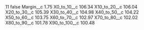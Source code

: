 <?xml version="1.0" encoding="UTF-8"?>
<CustomMetadata xmlns="http://soap.sforce.com/2006/04/metadata" xmlns:xsi="http://www.w3.org/2001/XMLSchema-instance" xmlns:xsd="http://www.w3.org/2001/XMLSchema">
    <label>11</label>
    <protected>false</protected>
    <values>
        <field>Margin__c</field>
        <value xsi:type="xsd:double">1.75</value>
    </values>
    <values>
        <field>X0_to_10__c</field>
        <value xsi:type="xsd:double">106.34</value>
    </values>
    <values>
        <field>X10_to_20__c</field>
        <value xsi:type="xsd:double">106.04</value>
    </values>
    <values>
        <field>X20_to_30__c</field>
        <value xsi:type="xsd:double">105.39</value>
    </values>
    <values>
        <field>X30_to_40__c</field>
        <value xsi:type="xsd:double">104.98</value>
    </values>
    <values>
        <field>X40_to_50__c</field>
        <value xsi:type="xsd:double">104.22</value>
    </values>
    <values>
        <field>X50_to_60__c</field>
        <value xsi:type="xsd:double">103.75</value>
    </values>
    <values>
        <field>X60_to_70__c</field>
        <value xsi:type="xsd:double">102.97</value>
    </values>
    <values>
        <field>X70_to_80__c</field>
        <value xsi:type="xsd:double">102.02</value>
    </values>
    <values>
        <field>X80_to_90__c</field>
        <value xsi:type="xsd:double">101.78</value>
    </values>
    <values>
        <field>X90_to_100__c</field>
        <value xsi:type="xsd:double">100.48</value>
    </values>
</CustomMetadata>
